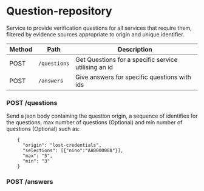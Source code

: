 
# Question-repository

Service to provide verification questions for all services that require them, filtered by evidence sources appropriate to origin and unique identifier.



| Method | Path                                             | Description                                           |
|--------|--------------------------------------------------|-------------------------------------------------------|
|  POST  | ```/questions```                                 | Get Questions for a specific service utilising an id  |
|  POST  | ```/answers```                                   | Give answers for specific questions with ids          |


### POST /questions
 Send a json body containing the question origin, a sequence of identifies for the questions, max number of questions (Optional) and min number of questions (Optional) such as: 
 ```
     { 
       "origin": "lost-credentials",
       "selections": [{"nino":"AA000000A"}],
       "max": "5",
       "min": "3"
     }
 ```
  
  ### POST /answers
  